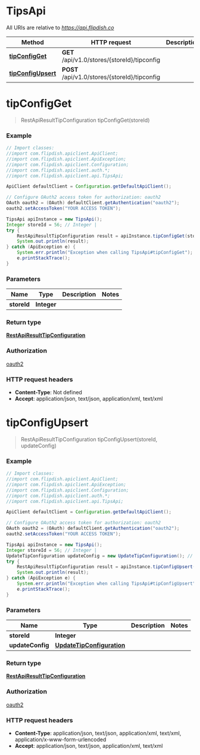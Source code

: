 # TipsApi

All URIs are relative to *https://api.flipdish.co*

Method | HTTP request | Description
------------- | ------------- | -------------
[**tipConfigGet**](TipsApi.md#tipConfigGet) | **GET** /api/v1.0/stores/{storeId}/tipconfig | 
[**tipConfigUpsert**](TipsApi.md#tipConfigUpsert) | **POST** /api/v1.0/stores/{storeId}/tipconfig | 


<a name="tipConfigGet"></a>
# **tipConfigGet**
> RestApiResultTipConfiguration tipConfigGet(storeId)



### Example
```java
// Import classes:
//import com.flipdish.apiclient.ApiClient;
//import com.flipdish.apiclient.ApiException;
//import com.flipdish.apiclient.Configuration;
//import com.flipdish.apiclient.auth.*;
//import com.flipdish.apiclient.api.TipsApi;

ApiClient defaultClient = Configuration.getDefaultApiClient();

// Configure OAuth2 access token for authorization: oauth2
OAuth oauth2 = (OAuth) defaultClient.getAuthentication("oauth2");
oauth2.setAccessToken("YOUR ACCESS TOKEN");

TipsApi apiInstance = new TipsApi();
Integer storeId = 56; // Integer | 
try {
    RestApiResultTipConfiguration result = apiInstance.tipConfigGet(storeId);
    System.out.println(result);
} catch (ApiException e) {
    System.err.println("Exception when calling TipsApi#tipConfigGet");
    e.printStackTrace();
}
```

### Parameters

Name | Type | Description  | Notes
------------- | ------------- | ------------- | -------------
 **storeId** | **Integer**|  |

### Return type

[**RestApiResultTipConfiguration**](RestApiResultTipConfiguration.md)

### Authorization

[oauth2](../README.md#oauth2)

### HTTP request headers

 - **Content-Type**: Not defined
 - **Accept**: application/json, text/json, application/xml, text/xml

<a name="tipConfigUpsert"></a>
# **tipConfigUpsert**
> RestApiResultTipConfiguration tipConfigUpsert(storeId, updateConfig)



### Example
```java
// Import classes:
//import com.flipdish.apiclient.ApiClient;
//import com.flipdish.apiclient.ApiException;
//import com.flipdish.apiclient.Configuration;
//import com.flipdish.apiclient.auth.*;
//import com.flipdish.apiclient.api.TipsApi;

ApiClient defaultClient = Configuration.getDefaultApiClient();

// Configure OAuth2 access token for authorization: oauth2
OAuth oauth2 = (OAuth) defaultClient.getAuthentication("oauth2");
oauth2.setAccessToken("YOUR ACCESS TOKEN");

TipsApi apiInstance = new TipsApi();
Integer storeId = 56; // Integer | 
UpdateTipConfiguration updateConfig = new UpdateTipConfiguration(); // UpdateTipConfiguration | 
try {
    RestApiResultTipConfiguration result = apiInstance.tipConfigUpsert(storeId, updateConfig);
    System.out.println(result);
} catch (ApiException e) {
    System.err.println("Exception when calling TipsApi#tipConfigUpsert");
    e.printStackTrace();
}
```

### Parameters

Name | Type | Description  | Notes
------------- | ------------- | ------------- | -------------
 **storeId** | **Integer**|  |
 **updateConfig** | [**UpdateTipConfiguration**](UpdateTipConfiguration.md)|  |

### Return type

[**RestApiResultTipConfiguration**](RestApiResultTipConfiguration.md)

### Authorization

[oauth2](../README.md#oauth2)

### HTTP request headers

 - **Content-Type**: application/json, text/json, application/xml, text/xml, application/x-www-form-urlencoded
 - **Accept**: application/json, text/json, application/xml, text/xml

